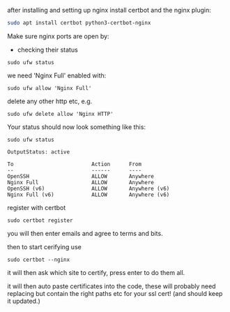 after installing and setting up nginx install certbot and the nginx plugin:
``` bash
sudo apt install certbot python3-certbot-nginx
```

Make sure nginx ports are open by:
- checking their status
``` shell
sudo ufw status
```

we need 'Nginx Full' enabled with:
``` shell
sudo ufw allow 'Nginx Full'
```

delete any other http etc, e.g.
``` shell
sudo ufw delete allow 'Nginx HTTP'
```

Your status should now look something like this:

```
sudo ufw status

```

```
OutputStatus: active

To                         Action      From
--                         ------      ----
OpenSSH                    ALLOW       Anywhere
Nginx Full                 ALLOW       Anywhere
OpenSSH (v6)               ALLOW       Anywhere (v6)
Nginx Full (v6)            ALLOW       Anywhere (v6)
```


register with certbot
``` shell
sudo certbot register
```

you will then enter emails and agree to terms and bits.

then to start cerifying use

``` shell
sudo certbot --nginx
```

it will then ask which site to certify, press enter to do them all.

it will then auto paste certificates into the code, these will probably need replacing but contain the right paths etc for your ssl cert! (and should keep it updated.)